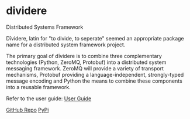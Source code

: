 # dividere
Distributed Systems Framework

Dīvidere, latin for "to divide, to seperate" seemed an appropriate package name for a distributed system framework project.  

The primary goal of dīvidere is to combine three complementary technologies (Python, ZeroMQ, Protobuf) into a distributed system messaging framework.  ZeroMQ will provide a variety of transport mechanisms, Protobuf providing a language-independent, strongly-typed message encoding and Python the means to combine these components into a reusable framework.

Refer to the user guide:
<a href="https://github.com/lipeltgm/dividere/blob/main/main.pdf" target="_blank">User Guide</a>

<a href="https://github.com/lipeltgm/dividere" target="_blank">GitHub Repo</a>
<a href="https://pypi.org/project/dividere/" target="_blank">PyPi</a>

